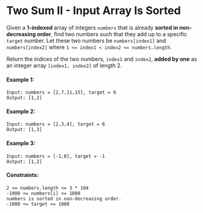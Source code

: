 # Two Sum II - Input Array Is Sorted

Given a **1-indexed** array of integers ``numbers`` that is already **sorted in non-decreasing order**, find two numbers such that they add up to a specific ``target`` number. Let these two numbers be ``numbers[index1]`` and ``numbers[index2]`` where ``1 <= index1 < index2 <= numbers.length``.

Return the indices of the two numbers, ``index1`` and ``index2``, **added by one** as an integer array ``[index1, index2]`` of length 2.

#### Example 1:
```
Input: numbers = [2,7,11,15], target = 9
Output: [1,2]
```

#### Example 2:
```
Input: numbers = [2,3,4], target = 6
Output: [1,3]
```

#### Example 3:
```
Input: numbers = [-1,0], target = -1
Output: [1,2]
```

#### Constraints:
```
2 <= numbers.length <= 3 * 104
-1000 <= numbers[i] <= 1000
numbers is sorted in non-decreasing order.
-1000 <= target <= 1000
```
